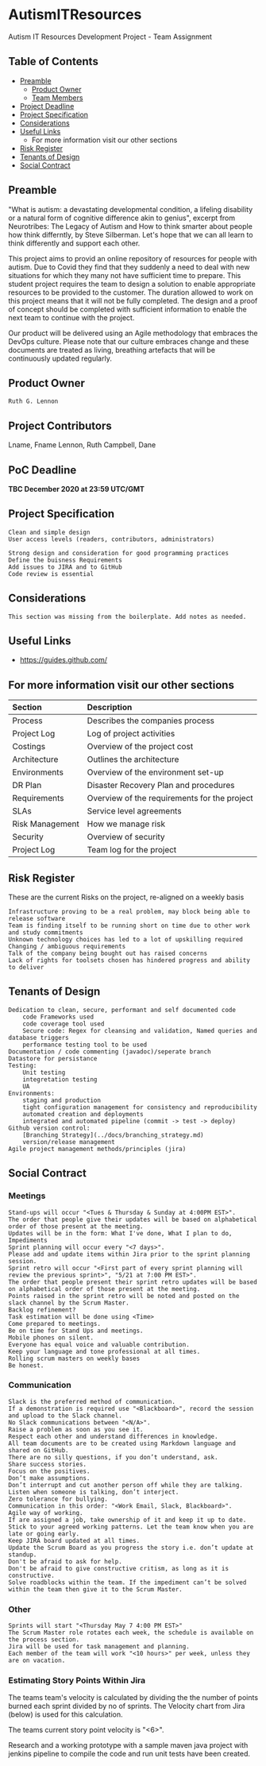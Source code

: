 # AutismITResources

Autism IT Resources Development Project - Team Assignment

## Table of Contents  
* [Preamble](#preamble)
  * [Product Owner](#product-owner)
  * [Team Members](#team-members)
* [Project Deadline](#product-owner)
* [Project Specification](#project-specification)
* [Considerations](#considerations)
* [Useful Links](#useful-links)
  * For more information visit our other sections
* [Risk Register](#risk-register)
* [Tenants of Design](#tenants-of-design)
* [Social Contract](#social-contract)

## Preamble

"What is autism: a devastating developmental condition, a lifeling disability or a natural form of cognitive difference akin to genius", excerpt from Neurotribes: The Legacy of Autism and How to think smarter about people how think differntly, by Steve Silberman. Let's hope that we can all learn to think differently and support each other.



This project aims to provid an online repository of resources for people with autism. Due to Covid they find that they suddenly a need to deal with new situations for which they many not have sufficient time to prepare. This student project requires the team to design a solution to enable appropriate resources to be provided to the customer. The duration allowed to work on this project means that it will not be fully completed. The design and a proof of concept should be completed with sufficient information to enable the next team to continue with the project.


Our product will be delivered using an Agile methodology that embraces the DevOps culture. Please note that our culture embraces change and these documents are treated as living, breathing artefacts that will be continuously updated regularly.  



## Product Owner
    Ruth G. Lennon

## Project Contributors
Lname, Fname
    Lennon, Ruth
    Campbell, Dane
    
       

## PoC Deadline
**TBC December 2020 at 23:59 UTC/GMT**

## Project Specification
    
    Clean and simple design
    User access levels (readers, contributors, administrators)
    
    Strong design and consideration for good programming practices
    Define the buisness Requirements
    Add issues to JIRA and to GitHub
    Code review is essential
    
## Considerations
    
    This section was missing from the boilerplate. Add notes as needed.

## Useful Links
* https://guides.github.com/


## For more information visit our other sections  
Section | Description
:------- | :-------------
Process | Describes the companies process
Project Log |	Log of project activities  
Costings | Overview of the project cost  
Architecture | Outlines the architecture  
Environments | Overview of the environment set-up  
DR Plan | Disaster Recovery Plan and procedures  
Requirements | Overview of the requirements for the project  
SLAs | Service level agreements  
Risk Management | How we manage risk  
Security | Overview of security  
Project Log | Team log for the project  

## Risk Register  

These are the current Risks on the project, re-aligned on a weekly basis

    Infrastructure proving to be a real problem, may block being able to release software
    Team is finding itself to be running short on time due to other work and study commitments
    Unknown technology choices has led to a lot of upskilling required
    Changing / ambiguous requirements
    Talk of the company being bought out has raised concerns
    Lack of rights for toolsets chosen has hindered progress and ability to deliver

## Tenants of Design

    Dedication to clean, secure, performant and self documented code
        code Frameworks used
        code coverage tool used
        Secure code: Regex for cleansing and validation, Named queries and database triggers
        performance testing tool to be used
    Documentation / code commenting (javadoc)/seperate branch
    Datastore for persistance
    Testing:
        Unit testing
        integretation testing
        UA
    Environments:
        staging and production
        tight configuration management for consistency and reproducibility
        automated creation and deployments
        integrated and automated pipeline (commit -> test -> deploy)
    Github version control:
        [Branching Strategy](../docs/branching_strategy.md)
        version/release management
    Agile project management methods/principles (jira)

## Social Contract

### Meetings

    Stand-ups will occur "<Tues & Thursday & Sunday at 4:00PM EST>".
    The order that people give their updates will be based on alphabetical order of those present at the meeting.
    Updates will be in the form: What I've done, What I plan to do, Impediments
    Sprint planning will occur every "<7 days>".
    Please add and update items within Jira prior to the sprint planning session.
    Sprint retro will occur "<First part of every sprint planning will review the previous sprint>", "5/21 at 7:00 PM EST>".
    The order that people present their sprint retro updates will be based on alphabetical order of those present at the meeting.
    Points raised in the sprint retro will be noted and posted on the slack channel by the Scrum Master.
    Backlog refinement?
    Task estimation will be done using <Time> 
    Come prepared to meetings.
    Be on time for Stand Ups and meetings.
    Mobile phones on silent.
    Everyone has equal voice and valuable contribution.
    Keep your language and tone professional at all times.
    Rolling scrum masters on weekly bases
    Be honest.

### Communication

    Slack is the preferred method of communication.
    If a demonstration is required use "<Blackboard>", record the session and upload to the Slack channel.
    No Slack communications between "<N/A>".
    Raise a problem as soon as you see it.
    Respect each other and understand differences in knowledge.
    All team documents are to be created using Markdown language and shared on GitHub.
    There are no silly questions, if you don’t understand, ask.
    Share success stories.
    Focus on the positives.
    Don’t make assumptions.
    Don’t interrupt and cut another person off while they are talking.
    Listen when someone is talking, don’t interject.
    Zero tolerance for bullying.
    Communication in this order: "<Work Email, Slack, Blackboard>".
    Agile way of working.
    If are assigned a job, take ownership of it and keep it up to date.
    Stick to your agreed working patterns. Let the team know when you are late or going early.
    Keep JIRA board updated at all times.
    Update the Scrum Board as you progress the story i.e. don’t update at standup.
    Don't be afraid to ask for help.
    Don't be afraid to give constructive critism, as long as it is constructive.
    Solve roadblocks within the team. If the impediment can’t be solved within the team then give it to the Scrum Master.

### Other

    Sprints will start "<Thursday May 7 4:00 PM EST>"
    The Scrum Master role rotates each week, the schedule is available on the process section.
    Jira will be used for task management and planning.
    Each member of the team will work "<10 hours>" per week, unless they are on vacation.

### Estimating Story Points Within Jira

The teams team's velocity is calculated by dividing the the number of points burned each sprint divided by no of sprints. The Velocity chart from Jira (below) is used for this calculation.

The teams current story point velocity is "<6>".  



Research and a working prototype with a sample maven java project with jenkins pipeline to compile the code and run unit tests have been created.

